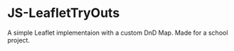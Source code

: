 # JS-LeafletTryOuts
A simple Leaflet implementaion with a custom DnD Map. Made for a school project.
